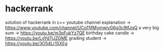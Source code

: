 # hackerrank
solution of hackerrank in c++
youtube channel explanation -> https://www.youtube.com/channel/UCo11jfMvmwivG6g3c9tfJqQ
a very big sum -> https://youtu.be/m3pFukYz7QE
birthday cake candle -> https://youtu.be/LoYd7jJZGME
grading student -> https://youtu.be/3O54Lr15XEg
